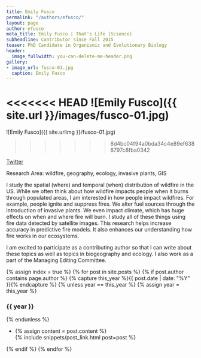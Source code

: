 ```yaml
---
title: Emily Fusco
permalink: "/authors/efusco/"
layout: page
author: efusco
meta_title: Emily Fusco | That's Life [Science]
subheadline: Contributor since Fall 2015
teaser: PhD Candidate in Organismic and Evolutionary Biology
header:
  image_fullwidth: you-can-delete-me-header.png
gallery:
- image_url: fusco-01.jpg
  caption: Emily Fusco
---
```


<<<<<<< HEAD
![Emily Fusco]({{ site.url }}/images/fusco-01.jpg)
=======
![Emily Fusco]({{ site.urlimg }}/fusco-01.jpg)
>>>>>>> 8d4bc04f94a0bda34c4e89ef6388797c8fba0342

[Twitter](https://www.twitter.com/EmilyJFusco)

Research Area: wildfire, geography, ecology, invasive plants, GIS

I study the spatial (where) and temporal (when) distribution of wildfire in the US. While we often think about how wildfire impacts people when it burns through populated areas, I am interested in how people impact wildfires. For example, people ignite and suppress fires. We alter fuel sources through the introduction of invasive plants. We even impact climate, which has huge effects on when and where fire will burn. I study all of these things using fire data detected by satellite images. This research helps increase accuracy in predictive fire models. It also enhances our understanding how fire works in our ecosystems. 

I am excited to participate as a contributing author so that I can write about these topics as well as topics in biogeography and ecology. I also work as a part of the Managing Editing Committee. 

{% assign index = true %}
{% for post in site.posts %}
{% if post.author contains page.author %}
{% capture this_year %}{{ post.date | date: "%Y" }}{% endcapture %}
{% unless year == this_year %}
{% assign year = this_year %}
<h3>{{ year }}</h3>
{% endunless %}
<ul style="list-style-type:disc">
 <li> 
 {% assign content = post.content %} 
 <article>
 {% include snippets/post_link.html post=post %}
 </article>
 </li>
</ul>
{% endif %}
{% endfor %}
